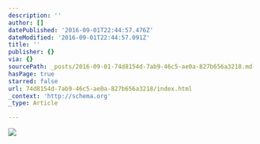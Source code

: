 ```yaml
---
description: ''
author: []
datePublished: '2016-09-01T22:44:57.476Z'
dateModified: '2016-09-01T22:44:57.091Z'
title: ''
publisher: {}
via: {}
sourcePath: _posts/2016-09-01-74d8154d-7ab9-46c5-ae0a-827b656a3218.md
hasPage: true
starred: false
url: 74d8154d-7ab9-46c5-ae0a-827b656a3218/index.html
_context: 'http://schema.org'
_type: Article

---
```

![](https://the-grid-user-content.s3-us-west-2.amazonaws.com/eb49ff3e-e155-41e1-afd7-a684858fbeca.jpg)